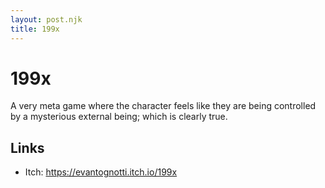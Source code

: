 ```yaml
---
layout: post.njk
title: 199x
---
```


# 199x

A very meta game where the character feels like they are being controlled by a mysterious external being; which is clearly true.

## Links

* Itch: https://evantognotti.itch.io/199x